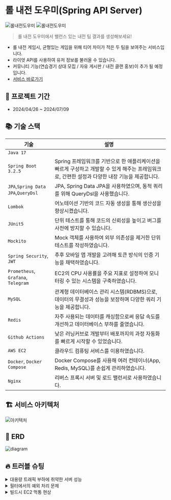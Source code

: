 # 롤 내전 도우미(Spring API Server)
![롤내전도우미](https://github.com/carrotbat410/spring-lol-team-maker/assets/163713062/64e846aa-a151-430b-97f4-47ad48a1485b)
![롤내전도우미](https://github.com/carrotbat410/spring-lol-team-maker/assets/163713062/8fb09026-c11f-4143-b5aa-d6c51d2b6e51)

> 롤 내전 도우미에서 밸런스 있는 내전 팀 결과를 생성해보세요!

- 롤 내전 게임시, 균형있는 게임을 위해 티어 차이가 적은 두 팀을 보여주는 서비스입니다.
- 라이엇 API를 사용하여 유저 정보를 불러올 수 있습니다.
- 커뮤니티 기능(연습경기 상대 모집 / 자유 게시판 / 내전 클랜 홍보)이 추가 될 예정입니다.
- <a href="https://lolcivilwarhelper.vercel.app/login?portfolio=true" target="_blank">서비스 바로가기</a>

## 📆 프로젝트 기간
- 2024/04/26 ~ 2024/07/09

## 📚 기술 스택

| 기술                                  | 설명                                                                                   |
|-------------------------------------|--------------------------------------------------------------------------------------|
| `Java 17`                           |                                                                                      |
| `Spring Boot 3.2.5`                 | Spring 프레임워크를 기반으로 한 애플리케이션을 빠르게 구성하고 개발할 수 있게 해주는 프레임워크로, 간편한 설정과 다양한 내장 기능을 제공합니다. |
| `JPA`,`Spring Data JPA`,`QueryDsl`  | JPA, Spring Data JPA을 사용하였으며, 동적 쿼리를 위해 QueryDsl을 사용했습니다.                            |
| `Lombok`                            | 어노테이션 기반의 코드 자동 생성을 통해 생산성을 향상시켰습니다.                                                 |
| `JUnit5`                            | 단위 테스트를 통해 코드의 신뢰성을 높이고 버그를 사전에 방지할 수 있습니다.                                          |
| `Mockito`                           | Mock 객체를 사용하여 외부 의존성을 제거한 단위 테스트를 작성하였습니다.                                           |
| `Spring Security`, `JWT`            | 추후 모바일 앱 개발을 고려해 토큰 방식의 인증 기능을 채택하였습니다.                                              |
| `Prometheus`, `Grafana`, `Telegram` | EC2의 CPU 사용률을 주요 지표로 설정하여 모니터링 수 있는 시스템을 구축하였습니다.                                    |
| `MySQL`                             | 관계형 데이터베이스 관리 시스템(RDBMS)으로, 데이터의 무결성과 성능을 보장하며 다양한 쿼리 기능을 제공합니다.                     |
| `Redis`                             | 자주 사용되는 데이터를 캐싱함으로써 응답 속도를 개선하고 데이터베이스 부하를 줄였습니다.                                    |
| `Github Actions`                    | 낮은 러닝커브로 개발부터 배포까지의 과정 자동화를 빠르게 시작할 수 있었습니다.                                         |
| `AWS EC2`                           | 클라우드 컴퓨팅 서비스를 이용하였습니다.                                                               |
| `Docker`, `Docker Compose`          | Docker Compose를 사용해 여러 컨테이너(App, Redis, MySQL)를 손쉽게 관리하였습니다.                         |
| `Nginx`                             | 리버스 프록시 서버 및 로드 밸런서로 사용하였습니다.                                                        |


## 🏗️ 서비스 아키텍처
![아키텍처](https://github.com/user-attachments/assets/1b4bc2a6-8d40-4663-8174-14b3dd5a937f)


## 🔖 ERD

![diagram](https://github.com/carrotbat410/spring-lol-team-maker/assets/163713062/a666dca1-d58b-47e4-ab57-cb0b48d1ab3f)

## 🔥 트러블 슈팅

<details>
<summary>대용량 트래픽 부하에 취약한 서버 성능</summary>

`문제사항`
- 고사양의 맥북에서 띄운 로컬 서버에 대한 부하테스트임에도 불구하고, 평균 응답속도가 3600ms로, 대용량 트래픽에 대해 취약한 결과가 나왔습니다.
```text
# 테스트 조건
Number of Threads(유저 수): 1000
Ramp-Up Period(전체 thread가 전부 실행되는데까지 걸리는 시간): 30
Loop Count(각 Thread가 몇번씩 실행을 할 것인지): 2
한 유저가 요청하는 API: 5개
=> 초당 330개의 API가 실행됩니다.
```
![개선전](https://github.com/carrotbat410/spring-lol-team-maker/assets/163713062/f9b4ca9f-d474-413f-acb3-1e07adfd7dc9)

`해결방법`

### 1. OSIV(Open Session In View) OFF
- 영속성 컨텍스트가 뷰 계층까지 연장되지 않도록 하여, 짧은 트랜잭션 생명주기를 유지하도록 하였습니다.
### 2. 쿼리 최적화: 실행되는 쿼리를 확인후, 효율적인 쿼리로 개선하였습니다.
- 게시글 작성 API: getReferenceById를 사용하여 Insert 쿼리만 수행되도록 변경.
- 게시글 조회 API: 페이징을 위한 JPA의 기본 Count 쿼리를 Join 없는 효율적인 count쿼리로 변경.
- 내가 쓴 글 조회 API: 작성자는 본인이고, 이는 토큰에 저장되어있으므로, Spring Data JPA의 사용자 정의 쿼리를 사용하여 Join없는 쿼리로 변경.
### 3. Readonly Transactional
- 데이터를 읽기만 한다는 것을 DB에 알려줌으로써 동작 및 쿼리를 최적화.
### 4. DB Connection Fool 설정
- 커넥션 풀 크기를 기본값에서, 서버 스펙에 맞는 최적의 커넥션 풀 사이즈로 설정하였습니다.
### 5. Redis 사용
-  자주 사용되는 데이터를 캐싱함으로써 응답 속도를 개선하고 데이터베이스 부하를 줄였습니다.

`개선 결과`
- 평균 응답 속도: 3600ms -> 520ms으로 85.5%가 개선되었습니다.
- Std. Dev.(표준 편차): 2000ms -> 490ms으로 75.5%가 개선되었습니다.

![개선후](https://github.com/carrotbat410/spring-lol-team-maker/assets/163713062/35cd1f8e-bbb5-4593-9078-76da02e64123)

</details>


<details>
<summary>필터에서의 예외 처리 문제</summary>

`문제사항`
- 예외 처리를 위해 사용한 @ControllerAdvice가 필터에서 발생하는 예외를 처리하지 못하는 문제가 발생하였습니다.

`원인 분석`
- @ControllerAdvice는 Spring MVC의 DispatcherServlet이 관리하는 컨트롤러에서 발생하는 예외를 처리하지만, 
</br>
필터는 DispatcherServlet이 실행되기 전에 작동하므로 필터에서 발생하는 예외는 DispatcherServlet까지 도달하지 않아 @ControllerAdvice에서 처리할 수 없음.

`해결방법`
- 필터에서 발생하는 예외를 HttpServletResponse를 사용하여 직접 처리하는 로직을 구현.
</details>

<details>
<summary>빌드시 EC2 먹통 현상</summary>

`문제사항`
- AWS EC2 프리티어 인스턴스를 사용하여 Spring 애플리케이션 코드를 빌드하는 과정중, 인스턴스가 먹통이 되는 현상이 발생하였습니다.

`원인 분석`
- 메모리 부족으로 인해, 빌드와 같은 메모리 집약적인 작업 시 인스턴스가 멈추는 것을 확인.

`해결방법`
- 스왑 메모리를 설정하여 물리 메모리가 부족할 때 스왑 공간을 사용하도록 설정하였습니다.
</details>